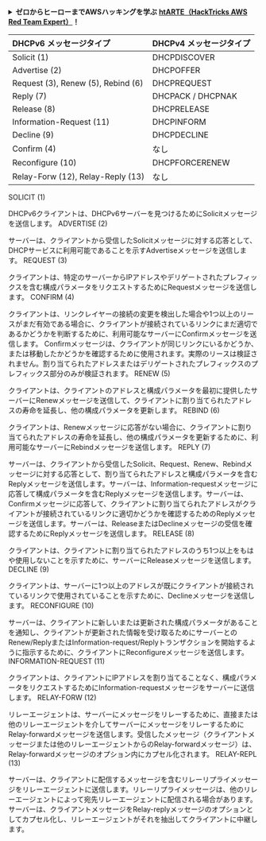 <details>

<summary><strong>ゼロからヒーローまでAWSハッキングを学ぶ</strong> <a href="https://training.hacktricks.xyz/courses/arte"><strong>htARTE（HackTricks AWS Red Team Expert）</strong></a><strong>！</strong></summary>

HackTricksをサポートする他の方法：

* **HackTricksで企業を宣伝したい**または**HackTricksをPDFでダウンロードしたい**場合は、[**SUBSCRIPTION PLANS**](https://github.com/sponsors/carlospolop)をチェックしてください！
* [**公式PEASS＆HackTricksスワッグ**](https://peass.creator-spring.com)を入手する
* [**The PEASS Family**](https://opensea.io/collection/the-peass-family)を発見し、独占的な[**NFTs**](https://opensea.io/collection/the-peass-family)のコレクションを見つける
* **💬 [**Discordグループ**](https://discord.gg/hRep4RUj7f)または[**telegramグループ**](https://t.me/peass)に参加するか、**Twitter** 🐦 [**@hacktricks_live**](https://twitter.com/hacktricks_live)をフォローする**
* **ハッキングトリックを共有するには、** [**HackTricks**](https://github.com/carlospolop/hacktricks)および[**HackTricks Cloud**](https://github.com/carlospolop/hacktricks-cloud)のGitHubリポジトリにPRを提出してください。

</details>




|  DHCPv6 メッセージタイプ |  DHCPv4 メッセージタイプ |
| :--- | :--- |
|  Solicit \(1\) |  DHCPDISCOVER |
|  Advertise \(2\) |  DHCPOFFER |
|  Request \(3\), Renew \(5\), Rebind \(6\) |  DHCPREQUEST |
|  Reply \(7\) |  DHCPACK / DHCPNAK |
|  Release \(8\) |  DHCPRELEASE |
|  Information-Request \(11\) |  DHCPINFORM |
|  Decline \(9\) |  DHCPDECLINE |
|  Confirm \(4\) | なし |
|  Reconfigure \(10\) |  DHCPFORCERENEW |
|  Relay-Forw \(12\), Relay-Reply \(13\) | なし |

SOLICIT \(1\)

DHCPv6クライアントは、DHCPv6サーバーを見つけるためにSolicitメッセージを送信します。 ADVERTISE \(2\)

サーバーは、クライアントから受信したSolicitメッセージに対する応答として、DHCPサービスに利用可能であることを示すAdvertiseメッセージを送信します。 REQUEST \(3\)

クライアントは、特定のサーバーからIPアドレスやデリゲートされたプレフィックスを含む構成パラメータをリクエストするためにRequestメッセージを送信します。 CONFIRM \(4\)

クライアントは、リンクレイヤーの接続の変更を検出した場合や1つ以上のリースがまだ有効である場合に、クライアントが接続されているリンクにまだ適切であるかどうかを判断するために、利用可能なサーバーにConfirmメッセージを送信します。 Confirmメッセージは、クライアントが同じリンクにいるかどうか、または移動したかどうかを確認するために使用されます。実際のリースは検証されません。割り当てられたアドレスまたはデリゲートされたプレフィックスのプレフィックス部分のみが検証されます。 RENEW \(5\)

クライアントは、クライアントのアドレスと構成パラメータを最初に提供したサーバーにRenewメッセージを送信して、クライアントに割り当てられたアドレスの寿命を延長し、他の構成パラメータを更新します。 REBIND \(6\)

クライアントは、Renewメッセージに応答がない場合に、クライアントに割り当てられたアドレスの寿命を延長し、他の構成パラメータを更新するために、利用可能なサーバーにRebindメッセージを送信します。 REPLY \(7\)

サーバーは、クライアントから受信したSolicit、Request、Renew、Rebindメッセージに対する応答として、割り当てられたアドレスと構成パラメータを含むReplyメッセージを送信します。サーバーは、Information-requestメッセージに応答して構成パラメータを含むReplyメッセージを送信します。サーバーは、Confirmメッセージに応答して、クライアントに割り当てられたアドレスがクライアントが接続されているリンクに適切かどうかを確認するためのReplyメッセージを送信します。サーバーは、ReleaseまたはDeclineメッセージの受信を確認するためにReplyメッセージを送信します。 RELEASE \(8\)

クライアントは、クライアントに割り当てられたアドレスのうち1つ以上をもはや使用しないことを示すために、サーバーにReleaseメッセージを送信します。 DECLINE \(9\)

クライアントは、サーバーに1つ以上のアドレスが既にクライアントが接続されているリンクで使用されていることを示すために、Declineメッセージを送信します。 RECONFIGURE \(10\)

サーバーは、クライアントに新しいまたは更新された構成パラメータがあることを通知し、クライアントが更新された情報を受け取るためにサーバーとのRenew/ReplyまたはInformation-request/Replyトランザクションを開始するように指示するために、クライアントにReconfigureメッセージを送信します。 INFORMATION-REQUEST \(11\)

クライアントは、クライアントにIPアドレスを割り当てることなく、構成パラメータをリクエストするためにInformation-requestメッセージをサーバーに送信します。 RELAY-FORW \(12\)

リレーエージェントは、サーバーにメッセージをリレーするために、直接または他のリレーエージェントを介してサーバーにメッセージをリレーするためにRelay-forwardメッセージを送信します。受信したメッセージ（クライアントメッセージまたは他のリレーエージェントからのRelay-forwardメッセージ）は、Relay-forwardメッセージのオプション内にカプセル化されます。 RELAY-REPL \(13\)

サーバーは、クライアントに配信するメッセージを含むリレーリプライメッセージをリレーエージェントに送信します。リレーリプライメッセージは、他のリレーエージェントによって宛先リレーエージェントに配信される場合があります。サーバーは、クライアントメッセージをRelay-replyメッセージのオプションとしてカプセル化し、リレーエージェントがそれを抽出してクライアントに中継します。

</details>
